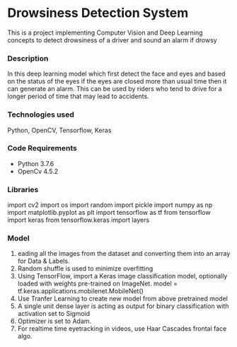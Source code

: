 # Drowsiness Detection System
This is a project implementing Computer Vision and Deep Learning concepts to detect drowsiness of a driver and sound an alarm if drowsy

### Description
In this deep learning model which first detect the face and eyes and based on the status of the eyes if the eyes are closed more than usual time then it can generate an alarm. This can be used by riders who tend to drive for a longer period of time that may lead to accidents.

### Technologies used
Python, OpenCV, Tensorflow, Keras

### Code Requirements
- Python 3.7.6
- OpenCv 4.5.2

### Libraries
import cv2
import os
import random
import pickle
import numpy as np
import matplotlib.pyplot as plt
import tensorflow as tf
from tensorflow import keras
from tensorflow.keras import layers

### Model
1. eading all the images from the dataset and converting them into an array for Data & Labels.
2. Random shuffle is used to minimize overfitting
3. Using TensorFlow, import a Keras image classification model, optionally loaded with weights pre-trained on ImageNet. model = tf.keras.applications.mobilenet.MobileNet()
4. Use Tranfer Learning to create new model from above pretrained model
5. A single unit dense layer is acting as output for binary classification with activation set to Sigmoid
6. Optimizer is set to Adam.
7. For realtime time eyetracking in videos, use Haar Cascades frontal face algo.
